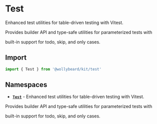 # Test

Enhanced test utilities for table-driven testing with Vitest.

Provides builder API and type-safe utilities for parameterized tests with

built-in support for todo, skip, and only cases.

## Import

```typescript
import { Test } from '@wollybeard/kit/test'
```

## Namespaces

- [**`Test`**](/api/test/test) - Enhanced test utilities for table-driven testing with Vitest.

Provides builder API and type-safe utilities for parameterized tests with

built-in support for todo, skip, and only cases.
